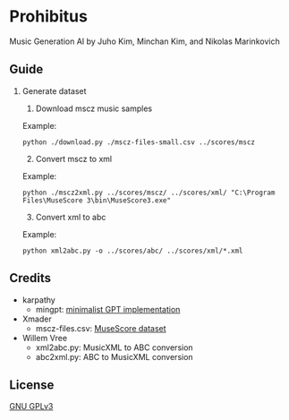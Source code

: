 # Prohibitus

Music Generation AI by Juho Kim, Minchan Kim, and Nikolas Marinkovich

## Guide

1. Generate dataset

    1. Download mscz music samples

   Example:
    ```shell
    python ./download.py ./mscz-files-small.csv ../scores/mscz
    ```

    2. Convert mscz to xml

   Example:
    ```shell
    python ./mscz2xml.py ../scores/mscz/ ../scores/xml/ "C:\Program Files\MuseScore 3\bin\MuseScore3.exe"
    ```

    3. Convert xml to abc

   Example:
    ```shell
    python xml2abc.py -o ../scores/abc/ ../scores/xml/*.xml
    ```

## Credits

- karpathy
  - mingpt: [minimalist GPT implementation](https://github.com/karpathy/minGPT)
- Xmader
  - mscz-files.csv: [MuseScore dataset](https://github.com/Xmader/musescore-dataset)
- Willem Vree
    - xml2abc.py: MusicXML to ABC conversion
    - abc2xml.py: ABC to MusicXML conversion

## License

[GNU GPLv3](https://choosealicense.com/licenses/gpl-3.0/)
